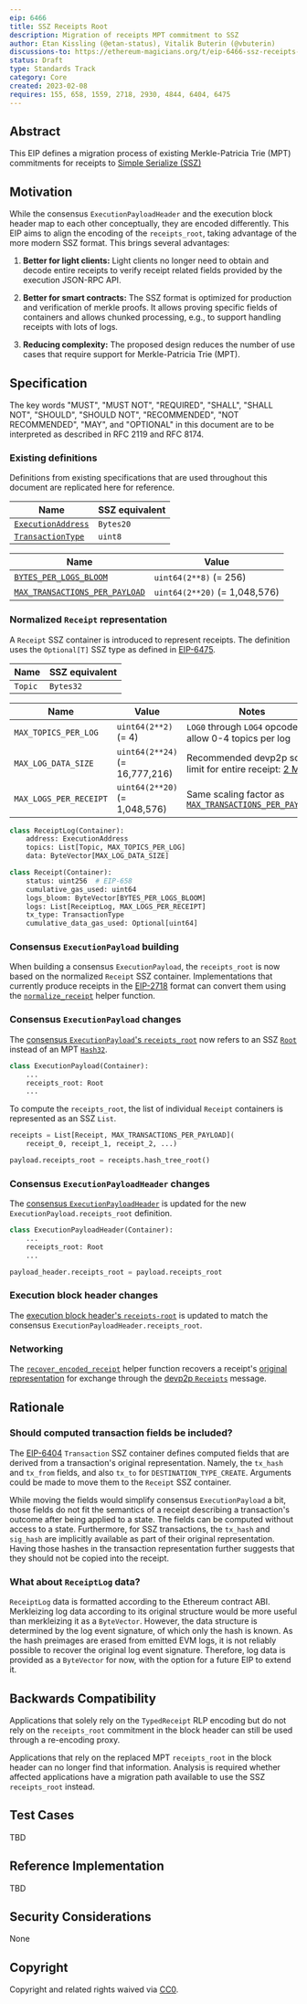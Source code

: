 ```yaml
---
eip: 6466
title: SSZ Receipts Root
description: Migration of receipts MPT commitment to SSZ
author: Etan Kissling (@etan-status), Vitalik Buterin (@vbuterin)
discussions-to: https://ethereum-magicians.org/t/eip-6466-ssz-receipts-root/12884
status: Draft
type: Standards Track
category: Core
created: 2023-02-08
requires: 155, 658, 1559, 2718, 2930, 4844, 6404, 6475
---
```


## Abstract

This EIP defines a migration process of existing Merkle-Patricia Trie (MPT) commitments for receipts to [Simple Serialize (SSZ)](https://github.com/ethereum/consensus-specs/blob/67c2f9ee9eb562f7cc02b2ff90d92c56137944e1/ssz/simple-serialize.md)

## Motivation

While the consensus `ExecutionPayloadHeader` and the execution block header map to each other conceptually, they are encoded differently. This EIP aims to align the encoding of the `receipts_root`, taking advantage of the more modern SSZ format. This brings several advantages:

1. **Better for light clients:** Light clients no longer need to obtain and decode entire receipts to verify receipt related fields provided by the execution JSON-RPC API.

2. **Better for smart contracts:** The SSZ format is optimized for production and verification of merkle proofs. It allows proving specific fields of containers and allows chunked processing, e.g., to support handling receipts with lots of logs.

3. **Reducing complexity:** The proposed design reduces the number of use cases that require support for Merkle-Patricia Trie (MPT).

## Specification

The key words "MUST", "MUST NOT", "REQUIRED", "SHALL", "SHALL NOT", "SHOULD", "SHOULD NOT", "RECOMMENDED", "NOT RECOMMENDED", "MAY", and "OPTIONAL" in this document are to be interpreted as described in RFC 2119 and RFC 8174.

### Existing definitions

Definitions from existing specifications that are used throughout this document are replicated here for reference.

| Name | SSZ equivalent |
| - | - |
| [`ExecutionAddress`](https://github.com/ethereum/consensus-specs/blob/67c2f9ee9eb562f7cc02b2ff90d92c56137944e1/specs/bellatrix/beacon-chain.md#custom-types) | `Bytes20` |
| [`TransactionType`](./eip-6404.md) | `uint8` |

| Name | Value |
| - | - |
| [`BYTES_PER_LOGS_BLOOM`](https://github.com/ethereum/consensus-specs/blob/67c2f9ee9eb562f7cc02b2ff90d92c56137944e1/specs/bellatrix/beacon-chain.md#execution) | `uint64(2**8)` (= 256) |
| [`MAX_TRANSACTIONS_PER_PAYLOAD`](https://github.com/ethereum/consensus-specs/blob/67c2f9ee9eb562f7cc02b2ff90d92c56137944e1/specs/bellatrix/beacon-chain.md#execution) | `uint64(2**20)` (= 1,048,576) |

### Normalized `Receipt` representation

A `Receipt` SSZ container is introduced to represent receipts. The definition uses the `Optional[T]` SSZ type as defined in [EIP-6475](./eip-6475.md).

| Name | SSZ equivalent |
| - | - |
| `Topic` | `Bytes32` |

| Name | Value | Notes |
| - | - | - |
| `MAX_TOPICS_PER_LOG` | `uint64(2**2)` (= 4) | `LOG0` through `LOG4` opcodes allow 0-4 topics per log |
| `MAX_LOG_DATA_SIZE` | `uint64(2**24)` (= 16,777,216) | Recommended devp2p soft limit for entire receipt: [2 MiB](https://github.com/ethereum/devp2p/blob/bd17dac4228c69b6379644355f373669f74952cd/caps/eth.md#receipts-0x10) |
| `MAX_LOGS_PER_RECEIPT` | `uint64(2**20)` (= 1,048,576) | Same scaling factor as [`MAX_TRANSACTIONS_PER_PAYLOAD`](https://github.com/ethereum/consensus-specs/blob/67c2f9ee9eb562f7cc02b2ff90d92c56137944e1/specs/bellatrix/beacon-chain.md#execution) |

```python
class ReceiptLog(Container):
    address: ExecutionAddress
    topics: List[Topic, MAX_TOPICS_PER_LOG]
    data: ByteVector[MAX_LOG_DATA_SIZE]

class Receipt(Container):
    status: uint256  # EIP-658
    cumulative_gas_used: uint64
    logs_bloom: ByteVector[BYTES_PER_LOGS_BLOOM]
    logs: List[ReceiptLog, MAX_LOGS_PER_RECEIPT]
    tx_type: TransactionType
    cumulative_data_gas_used: Optional[uint64]
```

### Consensus `ExecutionPayload` building

When building a consensus `ExecutionPayload`, the `receipts_root` is now based on the normalized `Receipt` SSZ container. Implementations that currently produce receipts in the [EIP-2718](./eip-2718.md) format can convert them using the [`normalize_receipt`](../assets/eip-6466/helpers/convert_receipts.py) helper function.

### Consensus `ExecutionPayload` changes

The [consensus `ExecutionPayload`'s `receipts_root`](https://github.com/ethereum/consensus-specs/blob/67c2f9ee9eb562f7cc02b2ff90d92c56137944e1/specs/capella/beacon-chain.md#executionpayload) now refers to an SSZ [`Root`](https://github.com/ethereum/consensus-specs/blob/67c2f9ee9eb562f7cc02b2ff90d92c56137944e1/specs/phase0/beacon-chain.md#custom-types) instead of an MPT [`Hash32`](https://github.com/ethereum/consensus-specs/blob/67c2f9ee9eb562f7cc02b2ff90d92c56137944e1/specs/phase0/beacon-chain.md#custom-types).

```python
class ExecutionPayload(Container):
    ...
    receipts_root: Root
    ...
```

To compute the `receipts_root`, the list of individual `Receipt` containers is represented as an SSZ `List`.

```python
receipts = List[Receipt, MAX_TRANSACTIONS_PER_PAYLOAD](
    receipt_0, receipt_1, receipt_2, ...)

payload.receipts_root = receipts.hash_tree_root()
```

### Consensus `ExecutionPayloadHeader` changes

The [consensus `ExecutionPayloadHeader`](https://github.com/ethereum/consensus-specs/blob/67c2f9ee9eb562f7cc02b2ff90d92c56137944e1/specs/capella/beacon-chain.md#executionpayloadheader) is updated for the new `ExecutionPayload.receipts_root` definition.

```python
class ExecutionPayloadHeader(Container):
    ...
    receipts_root: Root
    ...
```

```python
payload_header.receipts_root = payload.receipts_root
```

### Execution block header changes

The [execution block header's `receipts-root`](https://github.com/ethereum/devp2p/blob/bd17dac4228c69b6379644355f373669f74952cd/caps/eth.md#block-encoding-and-validity) is updated to match the consensus `ExecutionPayloadHeader.receipts_root`.

### Networking

The [`recover_encoded_receipt`](../assets/eip-6466/helpers/recover_receipts.py) helper function recovers a receipt's [original representation](https://github.com/ethereum/devp2p/blob/bd17dac4228c69b6379644355f373669f74952cd/caps/eth.md#receipt-encoding-and-validity) for exchange through the [devp2p `Receipts`](https://github.com/ethereum/devp2p/blob/bd17dac4228c69b6379644355f373669f74952cd/caps/eth.md#receipts-0x10) message.

## Rationale

### Should computed transaction fields be included?

The [EIP-6404](./eip-6404.md) `Transaction` SSZ container defines computed fields that are derived from a transaction's original representation. Namely, the `tx_hash` and `tx_from` fields, and also `tx_to` for `DESTINATION_TYPE_CREATE`. Arguments could be made to move them to the `Receipt` SSZ container.

While moving the fields would simplify consensus `ExecutionPayload` a bit, those fields do not fit the semantics of a receipt describing a transaction's outcome after being applied to a state. The fields can be computed without access to a state. Furthermore, for SSZ transactions, the `tx_hash` and `sig_hash` are implicitly available as part of their original representation. Having those hashes in the transaction representation further suggests that they should not be copied into the receipt.

### What about `ReceiptLog` data?

`ReceiptLog` data is formatted according to the Ethereum contract ABI. Merkleizing log data according to its original structure would be more useful than merkleizing it as a `ByteVector`. However, the data structure is determined by the log event signature, of which only the hash is known. As the hash preimages are erased from emitted EVM logs, it is not reliably possible to recover the original log event signature. Therefore, log data is provided as a `ByteVector` for now, with the option for a future EIP to extend it.

## Backwards Compatibility

Applications that solely rely on the `TypedReceipt` RLP encoding but do not rely on the `receipts_root` commitment in the block header can still be used through a re-encoding proxy.

Applications that rely on the replaced MPT `receipts_root` in the block header can no longer find that information. Analysis is required whether affected applications have a migration path available to use the SSZ `receipts_root` instead.

## Test Cases

TBD

## Reference Implementation

TBD

## Security Considerations

None

## Copyright

Copyright and related rights waived via [CC0](../LICENSE.md).
